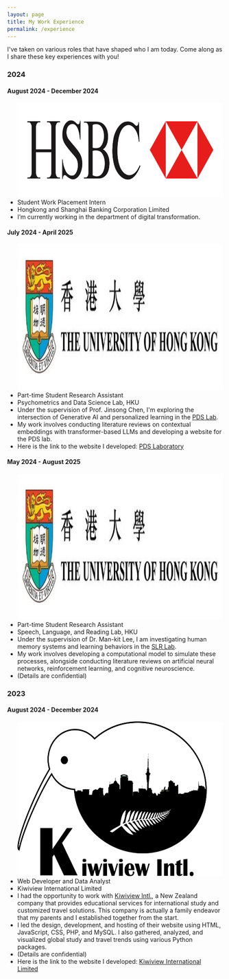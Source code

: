 ```yaml
---
layout: page
title: My Work Experience
permalink: /experience
---
```


<link rel="stylesheet" href="/assets/css/timeline.css">

<p>I've taken on various roles that have shaped who I am today. Come along as I share these key experiences with you!</p>

<div id="timeline">
  <div>
    <section class="year">
      <h3>2024</h3>
      <section>
        <h4>August 2024 - December 2024</h4>
        <ul>
            <div class="image-wrapper">
              <img src="/assets/img/hsbc.png" style="height:5.5vh;">
            </div>
          <li class="title">Student Work Placement Intern</li>
          <li class="role">Hongkong and Shanghai Banking Corporation Limited</li>
          <li class="description">I’m currently working in the department of digital transformation.</li>
        </ul>
      </section>
      <section>
        <h4>July 2024 - April 2025</h4>
        <ul>
            <div class="image-wrapper">
              <img src="/assets/img/hku.jpeg" style="height:8.5vh;">
            </div>
          <li class="title">Part-time Student Research Assistant</li>
          <li class="role">Psychometrics and Data Science Lab, HKU</li>
          <li class="description">Under the supervision of Prof. Jinsong Chen, I'm exploring the intersection of Generative AI and personalized learning in the <a href="https://psym-ds.github.io/">PDS Lab</a>.</li>
          <li class="description">My work involves conducting literature reviews on contextual embeddings with transformer-based LLMs and developing a website for the PDS lab.</li>
          <li class="description">Here is the link to the website I developed: <a href="https://psym-ds.github.io/">PDS Laboratory</a></li>
        </ul>
      </section>
      <section>
        <h4>May 2024 - August 2025</h4>
        <ul>
            <div class="image-wrapper">
              <img src="/assets/img/hku.jpeg" style="height:8.5vh;">
            </div>
          <li class="title">Part-time Student Research Assistant</li>
          <li class="role">Speech, Language, and Reading Lab, HKU</li>
          <li class="description">Under the supervision of Dr. Man-kit Lee, I am investigating human memory systems and learning behaviors in the <a href="https://slrlab.edu.hku.hk/">SLR Lab</a>.</li>
          <li class="description">My work involves developing a computational model to simulate these processes, alongside conducting literature reviews on artificial neural networks, reinforcement learning, and cognitive neuroscience.</li>
          <li class="description">(Details are confidential)</li>
        </ul>
      </section>          
    </section>
    <section class="year">
      <h3>2023</h3>
      <section>
        <h4>August 2024 - December 2024</h4>
        <ul>
            <div class="image-wrapper">
              <img src="/assets/img/kiwiview.png" style="height:9vh;">
            </div>
          <li class="title">Web Developer and Data Analyst</li>
          <li class="role">Kiwiview International Limited</li>
          <li class="description">I had the opportunity to work with <a href="https://www.kiwiviewintl.co.nz/uk-en/index.php">Kiwiview Intl.</a>, a New Zealand company that provides educational services for international study and customized travel solutions. This company is actually a family endeavor that my parents and I established together from the start.</li>
          <li class="description">I led the design, development, and hosting of their website using HTML, JavaScript, CSS, PHP, and MySQL. I also gathered, analyzed, and visualized global study and travel trends using various Python packages.</li>
          <li class="description">(Details are confidential)</li>
          <li class="description">Here is the link to the website I developed: <a href="https://www.kiwiviewintl.co.nz/uk-en/index.php">Kiwiview International Limited</a></li>
        </ul>
      </section>
    </section>
  </div>
</div>